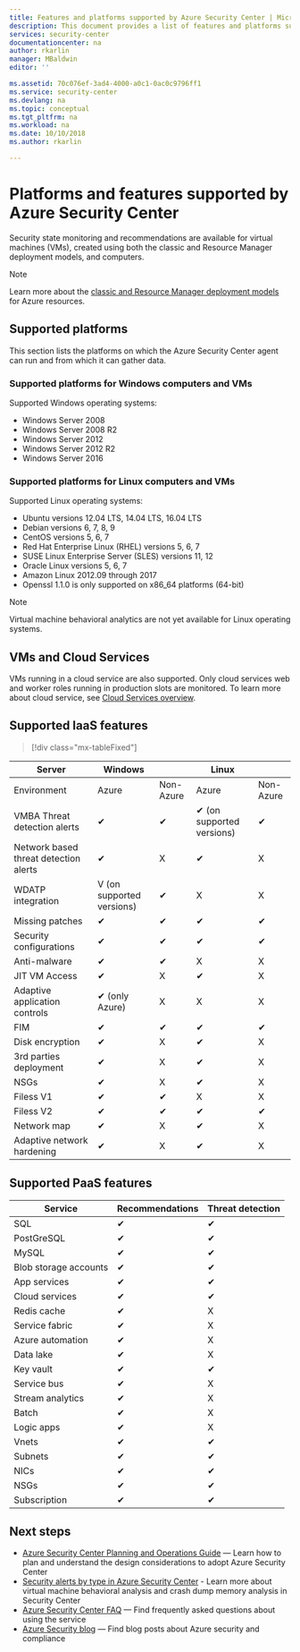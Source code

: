 ```yaml
---
title: Features and platforms supported by Azure Security Center | Microsoft Docs
description: This document provides a list of features and platforms supported by Azure Security Center.
services: security-center
documentationcenter: na
author: rkarlin
manager: MBaldwin
editor: ''

ms.assetid: 70c076ef-3ad4-4000-a0c1-0ac0c9796ff1
ms.service: security-center
ms.devlang: na
ms.topic: conceptual
ms.tgt_pltfrm: na
ms.workload: na
ms.date: 10/10/2018
ms.author: rkarlin

---
```

# Platforms and features supported by Azure Security Center

Security state monitoring and recommendations are available for virtual machines (VMs), created using both the classic and Resource Manager deployment models, and computers.

> [!NOTE]
> Learn more about the [classic and Resource Manager deployment models](../azure-classic-rm.md) for Azure resources.
>
>

## Supported platforms 

This section lists the platforms on which the Azure Security Center agent can run and from which it can gather data.

### Supported platforms for Windows computers and VMs
Supported Windows operating systems:

* Windows Server 2008
* Windows Server 2008 R2
* Windows Server 2012
* Windows Server 2012 R2
* Windows Server 2016


### Supported platforms for Linux computers and VMs
Supported Linux operating systems:

* Ubuntu versions 12.04 LTS, 14.04 LTS, 16.04 LTS
* Debian versions 6, 7, 8, 9
* CentOS versions 5, 6, 7
* Red Hat Enterprise Linux (RHEL) versions 5, 6, 7
* SUSE Linux Enterprise Server (SLES) versions 11, 12
* Oracle Linux versions 5, 6, 7
* Amazon Linux 2012.09 through 2017
* Openssl 1.1.0 is only supported on x86_64 platforms (64-bit)

> [!NOTE]
> Virtual machine behavioral analytics are not yet available for Linux operating systems.
>
>

## VMs and Cloud Services
VMs running in a cloud service are also supported. Only cloud services web and worker roles running in production slots are monitored. To learn more about cloud service, see [Cloud Services overview](../cloud-services/cloud-services-choose-me.md).


## Supported IaaS features

> [!div class="mx-tableFixed"]
> 

|Server|Windows||Linux||
|----|----|----|----|----|
|Environment|Azure|Non-Azure|Azure|Non-Azure|
|VMBA Threat detection alerts|✔|✔|✔ (on supported versions)|✔|
|Network based threat detection alerts|✔|X|✔|X|
|WDATP integration|V (on supported versions)|✔|X|X|
|Missing patches|✔|✔|✔|✔|
|Security configurations|✔|✔|✔|✔|
|Anti-malware|✔|✔|X|X|
|JIT VM Access|✔|X|✔|X|
|Adaptive application controls|✔ (only Azure)|X|X|X|
|FIM|✔|✔|✔|✔|
|Disk encryption|✔|X|✔|X|
|3rd parties deployment|✔|X|✔|X|
|NSGs|✔|X|✔|X|
|Filess V1|✔|✔|X|X|
|Filess V2|✔|✔|✔|✔|
|Network map|✔|X|✔|X|
|Adaptive network hardening|✔|X|✔|X|



## Supported PaaS features


|Service|Recommendations|Threat detection|
|----|----|----|
|SQL|✔| ✔|
|PostGreSQL|✔| ✔|
|MySQL|✔| ✔|
|Blob storage accounts|✔| ✔|
|App services|✔| ✔|
|Cloud services|✔| ✔|
|Redis cache|✔| X|
|Service fabric|✔| X|
|Azure automation|✔| X|
|Data lake |✔| X|
|Key vault|✔| ✔|
|Service bus|✔| X|
|Stream analytics|✔| X|
|Batch|✔| X|
|Logic apps|✔| X|
|Vnets|✔| ✔|
|Subnets|✔| ✔|
|NICs|✔| ✔|
|NSGs|✔| ✔|
|Subscription|✔| ✔|



## Next steps

- [Azure Security Center Planning and Operations Guide](security-center-planning-and-operations-guide.md) — Learn how to plan and understand the design considerations to adopt Azure Security Center
- [Security alerts by type in Azure Security Center](security-center-alerts-type.md#virtual-machine-behavioral-analysis) - Learn more about virtual machine behavioral analysis and crash dump memory analysis in Security Center
- [Azure Security Center FAQ](security-center-faq.md) — Find frequently asked questions about using the service
- [Azure Security blog](http://blogs.msdn.com/b/azuresecurity/) — Find blog posts about Azure security and compliance
